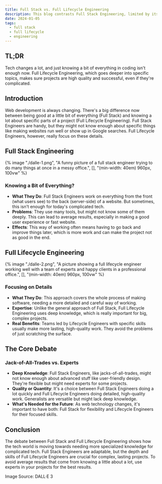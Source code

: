```yaml
---
title: Full Stack vs. Full Lifecycle Engineering
description: This blog contrasts Full Stack Engineering, limited by its broad approach, with Full Lifecycle Engineering, which offers in-depth expertise for better outcomes in AI and complex projects.
date: 2024-01-05
tags:
  - full stack
  - full lifecycle
  - engineering
---
```


## TL;DR

Tech changes a lot, and just knowing a bit of everything in coding isn't enough now. Full Lifecycle Engineering, which goes deeper into specific topics, makes sure projects are high quality and successful, even if they're complicated.

## Introduction

Web development is always changing. There's a big difference now between being good at a little bit of everything (Full Stack) and knowing a lot about specific parts of a project (Full Lifecycle Engineering). Full Stack Engineers are handy, but they might not know enough about specific things like making websites run well or show up in Google searches. Full Lifecycle Engineers, however, really focus on these details.

## Full Stack Engineering

{% image "./dalle-1.png", "A funny picture of a full stack engineer trying to do many things at once in a messy office.", [], "(min-width: 40em) 960px, 100vw" %}

### Knowing a Bit of Everything?

- **What They Do**: Full Stack Engineers work on everything from the front (what users see) to the back (server-side) of a website. But sometimes, this isn't enough for today's complicated tech.
- **Problems**: They use many tools, but might not know some of them deeply. This can lead to average results, especially in making a good user experience or fast website.
- **Effects**: This way of working often means having to go back and improve things later, which is more work and can make the project not as good in the end.

## Full Lifecycle Engineering

{% image "./dalle-2.png", "A picture showing a full lifecycle engineer working well with a team of experts and happy clients in a professional office.", [], "(min-width: 40em) 960px, 100vw" %}

### Focusing on Details

- **What They Do**: This approach covers the whole process of making software, needing a more detailed and careful way of working.
- **Expertise**: Unlike the general approach of Full Stack, Full Lifecycle Engineering uses deep knowledge, which is really important for big, complex projects.
- **Real Benefits**: Teams led by Lifecycle Engineers with specific skills usually make more lasting, high-quality work. They avoid the problems of just scratching the surface.

## The Core Debate

### Jack-of-All-Trades vs. Experts

- **Deep Knowledge**: Full Stack Engineers, like jacks-of-all-trades, might not know enough about advanced stuff like user-friendly design. They're flexible but might need experts for some projects.
- **Quality or Quantity**: It's a choice between Full Stack Engineers doing a lot quickly and Full Lifecycle Engineers doing detailed, high-quality work. Generalists are versatile but might lack deep knowledge.
- **What's Needed for the Future**: As web technology changes, it's important to have both: Full Stack for flexibility and Lifecycle Engineers for their focused skills.

## Conclusion

The debate between Full Stack and Full Lifecycle Engineering shows how the tech world is moving towards needing more specialized knowledge for complicated tech. Full Stack Engineers are adaptable, but the depth and skills of Full Lifecycle Engineers are crucial for complex, lasting projects. To avoid average results that come from knowing a little about a lot, use experts in your projects for the best results.

Image Source: DALL·E 3
